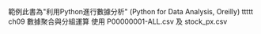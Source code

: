 範例此書為"利用Python進行數據分析" (Python for Data Analysis, Oreilly)
ttttt
ch09 數據聚合與分組運算
使用 P00000001-ALL.csv 及 stock_px.csv

